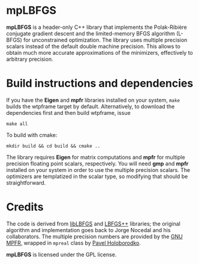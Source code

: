 # mpLBFGS

**mpLBFGS** is a header-only C++ library that implements the Polak-Ribière
conjugate gradient descent and the limited-memory BFGS algorithm (L-BFGS) for
unconstrained optimization. The library uses multiple precision scalars instead
of the default double machine precision. This allows to obtain much more
accurate approximations of the minimizers, effectively to arbitrary precision.

# Build instructions and dependencies

If you have the **Eigen** and **mpfr** libraries installed on your system,
`make` builds the wtpframe target by default. Alternatively, to download the
dependencies first and then build wtpframe, issue

`make all`

To build with cmake:

`mkdir build && cd build && cmake ..`

The library requires **Eigen** for matrix computations and **mpfr** for multiple
precision floating point scalars, respectively. You will need **gmp** and
**mpfr** installed on your system in order to use the multiple precision
scalars. The optimizers are templatized in the scalar type, so modifying that
should be straightforward. 

# Credits

The code is derived from [libLBFGS](https://github.com/chokkan/liblbfgs) and
[LBFGS++](http://yixuan.cos.name/LBFGSpp/doc/) libraries; the original algorithm
and implementation goes back to Jorge Nocedal and his collaborators.  The
multiple precision numbers are provided by the [GNU
MPFR](https://www.mpfr.org/), wrapped in `mpreal` class by [Pavel
Holoborodko](http://www.holoborodko.com/pavel/mpfr/).  

**mpLBFGS** is licensed under the GPL license.
